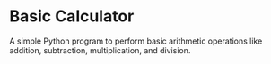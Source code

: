 # Basic Calculator

A simple Python program to perform basic arithmetic operations like addition, subtraction, multiplication, and division.
